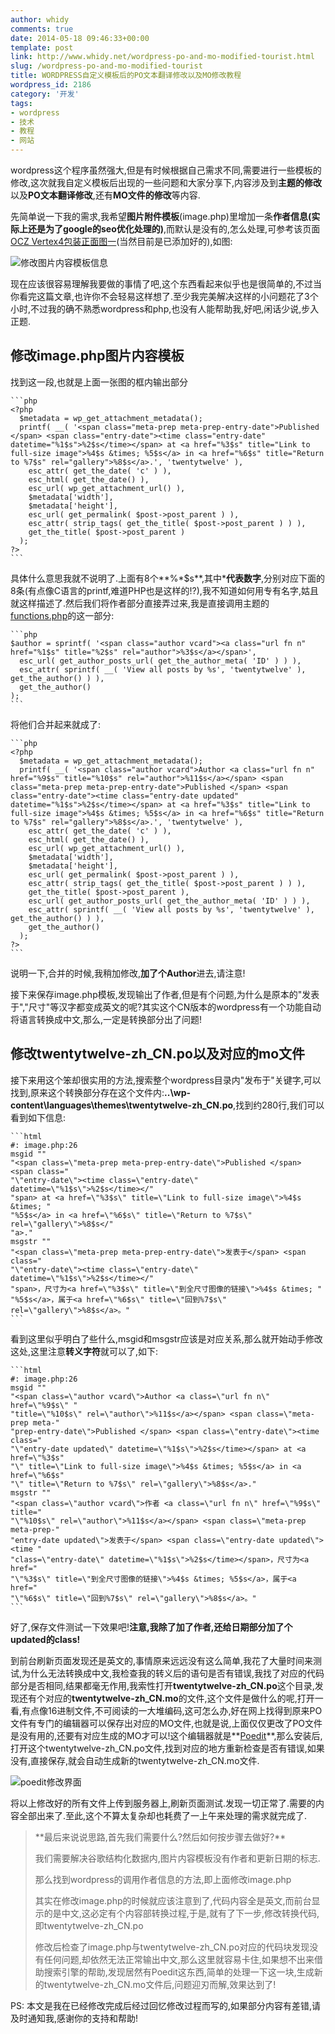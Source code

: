 ```yaml
---
author: whidy
comments: true
date: 2014-05-18 09:46:33+00:00
template: post
link: http://www.whidy.net/wordpress-po-and-mo-modified-tourist.html
slug: /wordpress-po-and-mo-modified-tourist
title: WORDPRESS自定义模板后的PO文本翻译修改以及MO修改教程
wordpress_id: 2186
category: '开发'
tags:
- wordpress
- 技术
- 教程
- 网站
---
```


wordpress这个程序虽然强大,但是有时候根据自己需求不同,需要进行一些模板的修改,这次就我自定义模板后出现的一些问题和大家分享下,内容涉及到**主题的修改**以及**PO文本翻译修改**,还有**MO文件的修改**等内容.

先简单说一下我的需求,我希望**图片附件模板**(image.php)里增加一条**作者信息(实际上还是为了google的seo优化处理的)**,而默认是没有的,怎么处理,可参考该页面[OCZ Vertex4包装正面图一](http://www.whidy.net/ssd-ocz-vertex4-reviews-pictures.html/ocz-vertex4-front-1)(当然目前是已添加好的),如图:

![修改图片内容模板信息](https://www.whidy.net/wp-content/uploads/2014/05/modified-content-info-400x259.png)

现在应该很容易理解我要做的事情了吧,这个东西看起来似乎也是很简单的,不过当你看完这篇文章,也许你不会轻易这样想了.至少我完美解决这样的小问题花了3个小时,不过我的确不熟悉wordpress和php,也没有人能帮助我,好吧,闲话少说,步入正题.<!-- more -->


## 修改image.php图片内容模板


找到这一段,也就是上面一张图的框内输出部分


    
    ```php
    <?php
      $metadata = wp_get_attachment_metadata();
      printf( __( '<span class="meta-prep meta-prep-entry-date">Published </span> <span class="entry-date"><time class="entry-date" datetime="%1$s">%2$s</time></span> at <a href="%3$s" title="Link to full-size image">%4$s &times; %5$s</a> in <a href="%6$s" title="Return to %7$s" rel="gallery">%8$s</a>.', 'twentytwelve' ),
        esc_attr( get_the_date( 'c' ) ),
        esc_html( get_the_date() ),
        esc_url( wp_get_attachment_url() ),
        $metadata['width'],
        $metadata['height'],
        esc_url( get_permalink( $post->post_parent ) ),
        esc_attr( strip_tags( get_the_title( $post->post_parent ) ) ),
        get_the_title( $post->post_parent )
      );
    ?>
    ```



具体什么意思我就不说明了.上面有8个**%*$s**,其中*****代表**数字**,分别对应下面的8条(有点像C语言的printf,难道PHP也是这样的!?),我不知道如何用专有名字,姑且就这样描述了.然后我们将作者部分直接弄过来,我是直接调用主题的[functions.php](http://www.whidy.net/google-web-tool-structured-data-errors.html)的这一部分:


    
    ```php
    $author = sprintf( '<span class="author vcard"><a class="url fn n" href="%1$s" title="%2$s" rel="author">%3$s</a></span>',
      esc_url( get_author_posts_url( get_the_author_meta( 'ID' ) ) ),
      esc_attr( sprintf( __( 'View all posts by %s', 'twentytwelve' ), get_the_author() ) ),
      get_the_author()
    );
    ```



将他们合并起来就成了:


    
    ```php
    <?php
      $metadata = wp_get_attachment_metadata();
      printf( __( '<span class="author vcard">Author <a class="url fn n" href="%9$s" title="%10$s" rel="author">%11$s</a></span> <span class="meta-prep meta-prep-entry-date">Published </span> <span class="entry-date"><time class="entry-date updated" datetime="%1$s">%2$s</time></span> at <a href="%3$s" title="Link to full-size image">%4$s &times; %5$s</a> in <a href="%6$s" title="Return to %7$s" rel="gallery">%8$s</a>.', 'twentytwelve' ),
        esc_attr( get_the_date( 'c' ) ),
        esc_html( get_the_date() ),
        esc_url( wp_get_attachment_url() ),
        $metadata['width'],
        $metadata['height'],
        esc_url( get_permalink( $post->post_parent ) ),
        esc_attr( strip_tags( get_the_title( $post->post_parent ) ) ),
        get_the_title( $post->post_parent ),
        esc_url( get_author_posts_url( get_the_author_meta( 'ID' ) ) ),
        esc_attr( sprintf( __( 'View all posts by %s', 'twentytwelve' ), get_the_author() ) ),
        get_the_author()
      );
    ?>
    ```



说明一下,合并的时候,我稍加修改,**加了个Author**进去,请注意!

接下来保存image.php模板,发现输出了作者,但是有个问题,为什么是原本的"发表于","尺寸"等汉字都变成英文的呢?其实这个CN版本的wordpress有一个功能自动将语言转换成中文,那么,一定是转换部分出了问题!


## 修改twentytwelve-zh_CN.po以及对应的mo文件


接下来用这个笨却很实用的方法,搜索整个wordpress目录内"发布于"关键字,可以找到,原来这个转换部分存在这个文件内:**..\wp-content\languages\themes\twentytwelve-zh_CN.po**,找到约280行,我们可以看到如下信息:


    
    ```html
    #: image.php:26
    msgid ""
    "<span class=\"meta-prep meta-prep-entry-date\">Published </span> <span class="
    "\"entry-date\"><time class=\"entry-date\" datetime=\"%1$s\">%2$s</time></"
    "span> at <a href=\"%3$s\" title=\"Link to full-size image\">%4$s &times; "
    "%5$s</a> in <a href=\"%6$s\" title=\"Return to %7$s\" rel=\"gallery\">%8$s</"
    "a>."
    msgstr ""
    "<span class=\"meta-prep meta-prep-entry-date\">发表于</span> <span class="
    "\"entry-date\"><time class=\"entry-date\" datetime=\"%1$s\">%2$s</time></"
    "span>，尺寸为<a href=\"%3$s\" title=\"到全尺寸图像的链接\">%4$s &times; "
    "%5$s</a>，属于<a href=\"%6$s\" title=\"回到%7$s\" rel=\"gallery\">%8$s</a>。"
    ```



看到这里似乎明白了些什么,msgid和msgstr应该是对应关系,那么就开始动手修改这处,这里注意**转义字符**就可以了,如下:


    
    ```html
    #: image.php:26
    msgid ""
    "<span class=\"author vcard\">Author <a class=\"url fn n\" href=\"%9$s\" "
    "title=\"%10$s\" rel=\"author\">%11$s</a></span> <span class=\"meta-prep meta-"
    "prep-entry-date\">Published </span> <span class=\"entry-date\"><time class="
    "\"entry-date updated\" datetime=\"%1$s\">%2$s</time></span> at <a href=\"%3$s"
    "\" title=\"Link to full-size image\">%4$s &times; %5$s</a> in <a href=\"%6$s"
    "\" title=\"Return to %7$s\" rel=\"gallery\">%8$s</a>."
    msgstr ""
    "<span class=\"author vcard\">作者 <a class=\"url fn n\" href=\"%9$s\" title="
    "\"%10$s\" rel=\"author\">%11$s</a></span> <span class=\"meta-prep meta-prep-"
    "entry-date updated\">发表于</span> <span class=\"entry-date updated\"><time "
    "class=\"entry-date\" datetime=\"%1$s\">%2$s</time></span>，尺寸为<a href="
    "\"%3$s\" title=\"到全尺寸图像的链接\">%4$s &times; %5$s</a>，属于<a href="
    "\"%6$s\" title=\"回到%7$s\" rel=\"gallery\">%8$s</a>。"
    ```



好了,保存文件测试一下效果吧!**注意,我除了加了作者,还给日期部分加了个updated的class!**

到前台刷新页面发现还是英文的,事情原来远远没有这么简单,我花了大量时间来测试,为什么无法转换成中文,我检查我的转义后的语句是否有错误,我找了对应的代码部分是否相同,结果都毫无作用,我索性打开**twentytwelve-zh_CN.po**这个目录,发现还有个对应的**twentytwelve-zh_CN.mo**的文件,这个文件是做什么的呢,打开一看,有点像16进制文件,不可阅读的一大堆编码,这可怎么办,好在网上找得到原来PO文件有专门的编辑器可以保存出对应的MO文件,也就是说,上面仅仅更改了PO文件是没有用的,还要有对应生成的MO才可以!这个编辑器就是**[Poedit](http://poedit.net/dl/Poedit-1.6.5-setup.exe)**,那么安装后,打开这个twentytwelve-zh_CN.po文件,找到对应的地方重新检查是否有错误,如果没有,直接保存,就会自动生成新的twentytwelve-zh_CN.mo文件.

![poedit修改界面](https://www.whidy.net/wp-content/uploads/2014/05/poedit-400x248.png)

将以上修改好的所有文件上传到服务器上,刷新页面测试.发现一切正常了.需要的内容全部出来了.至此,这个不算太复杂却也耗费了一上午来处理的需求就完成了.


<blockquote>**最后来说说思路,首先我们需要什么?然后如何按步骤去做好?**

我们需要解决谷歌结构化数据内,图片内容模板没有作者和更新日期的标志.

那么找到wordpress的调用作者信息的方法,即上面修改image.php

其实在修改image.php的时候就应该注意到了,代码内容全是英文,而前台显示的是中文,这必定有个内容部转换过程,于是,就有了下一步,修改转换代码,即twentytwelve-zh_CN.po

修改后检查了image.php与twentytwelve-zh_CN.po对应的代码块发现没有任何问题,却依然无法正常输出中文,那么这里就容易卡住,如果想不出来借助搜索引擎的帮助,发现居然有Poedit这东西,简单的处理一下这一块,生成新的twentytwelve-zh_CN.mo文件后,问题迎刃而解,效果达到了!</blockquote>


PS: 本文是我在已经修改完成后经过回忆修改过程而写的,如果部分内容有差错,请及时通知我,感谢你的支持和帮助!

